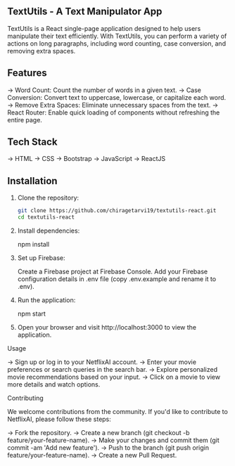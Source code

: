 ## TextUtils - A Text Manipulator App
TextUtils is a React single-page application designed to help users manipulate their text efficiently. With TextUtils, you can perform a variety of actions on long paragraphs, including word counting, case conversion, and removing extra spaces.

## Features
-> Word Count: Count the number of words in a given text.
-> Case Conversion: Convert text to uppercase, lowercase, or capitalize each word.
-> Remove Extra Spaces: Eliminate unnecessary spaces from the text.
-> React Router: Enable quick loading of components without refreshing the entire page.

## Tech Stack
-> HTML
-> CSS
-> Bootstrap
-> JavaScript
-> ReactJS

## Installation

1. Clone the repository:

   ```bash
   git clone https://github.com/chiragetarvi19/textutils-react.git
   cd textutils-react

2. Install dependencies:

    npm install

3. Set up Firebase:

    Create a Firebase project at Firebase Console.
    Add your Firebase configuration details in .env file (copy .env.example and rename it to .env).

4. Run the application:

    npm start

5. Open your browser and visit http://localhost:3000 to view the application.

Usage

-> Sign up or log in to your NetflixAI account.
-> Enter your movie preferences or search queries in the search bar.
-> Explore personalized movie recommendations based on your input.
-> Click on a movie to view more details and watch options.

Contributing

We welcome contributions from the community. If you'd like to contribute to NetflixAI, please follow these steps:

-> Fork the repository.
-> Create a new branch (git checkout -b feature/your-feature-name).
-> Make your changes and commit them (git commit -am 'Add new feature').
-> Push to the branch (git push origin feature/your-feature-name).
-> Create a new Pull Request.
